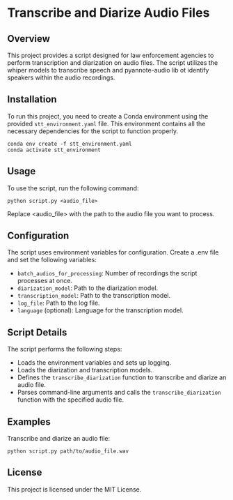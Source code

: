 # Transcribe and Diarize Audio Files


## Overview

This project provides a script designed for law enforcement agencies to perform transcription and diarization on audio files. The script utilizes the whiper models to transcribe speech and pyannote-audio lib ot identify speakers within the audio recordings.

## Installation

To run this project, you need to create a Conda environment using the provided `stt_environment.yaml` file. This environment contains all the necessary dependencies for the script to function properly.
```
conda env create -f stt_environment.yaml
conda activate stt_environment
```

## Usage
To use the script, run the following command:

```
python script.py <audio_file>
```
Replace <audio_file> with the path to the audio file you want to process.

## Configuration
The script uses environment variables for configuration. Create a .env file and set the following variables:

- `batch_audios_for_processing`: Number of recordings the script processes at once.
- `diarization_model`: Path to the diarization model.
- `transcription_model`: Path to the transcription model.
- `log_file`: Path to the log file.
- `language` (optional): Language for the transcription model.

## Script Details
The script performs the following steps:

- Loads the environment variables and sets up logging.
- Loads the diarization and transcription models.
- Defines the `transcribe_diarization` function to transcribe and diarize an audio file.
- Parses command-line arguments and calls the `transcribe_diarization` function with the specified audio file.


## Examples
Transcribe and diarize an audio file:
```
python script.py path/to/audio_file.wav
```

## License
This project is licensed under the MIT License.
